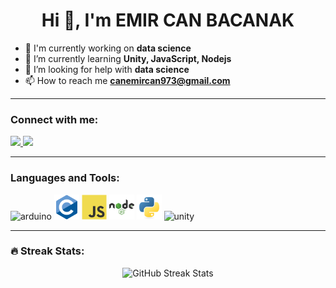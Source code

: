 <h1 align="center">Hi 👋, I'm EMIR CAN BACANAK</h1>

- 🔭 I'm currently working on **data science**  
- 🌱 I’m currently learning **Unity, JavaScript, Nodejs**  
- 🤝 I’m looking for help with **data science**  
- 📫 How to reach me **canemircan973@gmail.com**  

---

### Connect with me:
<p>
  <a href="https://linkedin.com/in/emircanbacanak" target="blank">
    <img src="https://img.shields.io/badge/LinkedIn-Emir%20Can%20Bacanak-blue?style=flat-square&logo=linkedin" />
  </a>
  <a href="https://www.instagram.com/emirbcnk/" target="blank">
    <img src="https://img.shields.io/badge/Instagram-@emirbcnk-ff69b4?style=flat-square&logo=instagram" />
  </a>
</p>

---

### Languages and Tools:
<p align="left">
  <img src="https://cdn.worldvectorlogo.com/logos/arduino-1.svg" alt="arduino" width="40" height="40"/>
  <img src="https://raw.githubusercontent.com/devicons/devicon/master/icons/c/c-original.svg" alt="c" width="40" height="40"/>
  <img src="https://raw.githubusercontent.com/devicons/devicon/master/icons/javascript/javascript-original.svg" alt="javascript" width="40" height="40"/>
  <img src="https://raw.githubusercontent.com/devicons/devicon/master/icons/nodejs/nodejs-original-wordmark.svg" alt="nodejs" width="40" height="40"/>
  <img src="https://raw.githubusercontent.com/devicons/devicon/master/icons/python/python-original.svg" alt="python" width="40" height="40"/>
  <img src="https://www.vectorlogo.zone/logos/unity3d/unity3d-icon.svg" alt="unity" width="40" height="40"/>
</p>

---

### 🔥 Streak Stats:
<p align="center">
  <img src="https://github-readme-streak-stats.herokuapp.com/?user=emircanbacanak&theme=default" alt="GitHub Streak Stats" />
</p>
